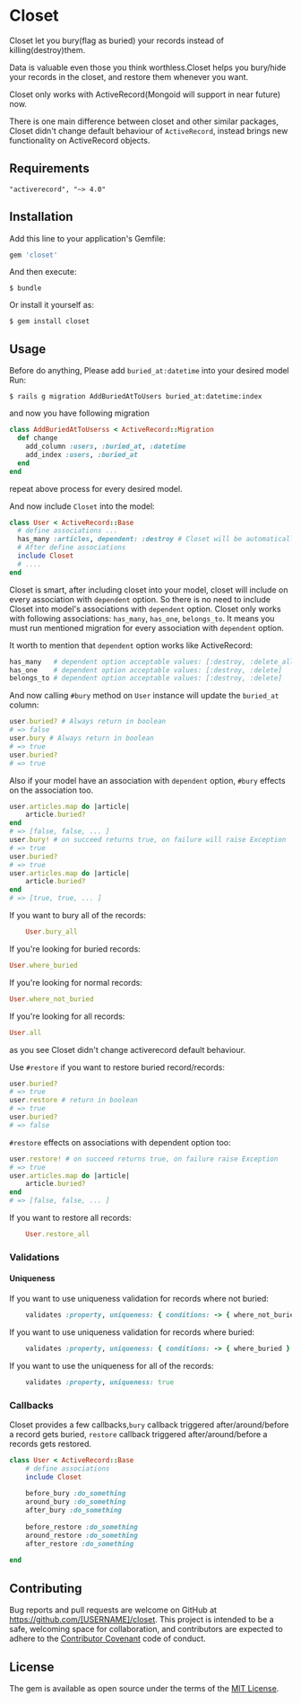 # Closet
Closet let you bury(flag as buried) your records instead of killing(destroy)them.

Data is valuable even those you think worthless.Closet helps you bury/hide your records in the closet, and restore them whenever you want.

Closet only works with ActiveRecord(Mongoid will support in near future) now.

There is one main difference between closet and other similar packages, Closet didn't change default behaviour of `ActiveRecord`, instead brings new functionality on ActiveRecord objects. 

## Requirements
    "activerecord", "~> 4.0"
    
## Installation

Add this line to your application's Gemfile:

```ruby
gem 'closet'
```

And then execute:

    $ bundle

Or install it yourself as:

    $ gem install closet

## Usage

Before do anything, Please add `buried_at:datetime` into your desired model
Run:

    $ rails g migration AddBuriedAtToUsers buried_at:datetime:index

and now you have following migration

```ruby
class AddBuriedAtToUserss < ActiveRecord::Migration
  def change
    add_column :users, :buried_at, :datetime
    add_index :users, :buried_at
  end
end
```

repeat above process for every desired model.

And now include `Closet` into the model:

```ruby
class User < ActiveRecord::Base
  # define associations ...
  has_many :articles, dependent: :destroy # Closet will be automatically included to class of this association
  # After define associations
  include Closet
  # ....
end
```

Closet is smart, after including closet into your model, closet will include on every association with `dependent` option. So there is no need to include Closet into model's associations with `dependent` option.
Closet only works with following associations: `has_many`, `has_one`, `belongs_to`.
It means you must run mentioned migration for every association with `dependent` option.

It worth to mention that `dependent` option works like ActiveRecord:
```ruby
has_many   # dependent option acceptable values: [:destroy, :delete_all]
has_one    # dependent option acceptable values: [:destroy, :delete]
belongs_to # dependent option acceptable values: [:destroy, :delete]
```

And now calling `#bury` method on `User` instance will update the `buried_at` column:

```ruby
user.buried? # Always return in boolean
# => false
user.bury # Always return in boolean
# => true
user.buried?
# => true
```

Also if your model have an association with `dependent` option, `#bury` effects on the association too.

```ruby
user.articles.map do |article|
    article.buried?
end
# => [false, false, ... ]
user.bury! # on succeed returns true, on failure will raise Exception
# => true
user.buried?
# => true
user.articles.map do |article|
    article.buried?
end
# => [true, true, ... ]
```
If you want to bury all of the records:
```ruby
    User.bury_all
```
If you're looking for buried records:
```ruby
User.where_buried
```
If you're looking for normal records:
```ruby
User.where_not_buried
```
If you're looking for all records:
```ruby
User.all
```
as you see Closet didn't change activerecord default behaviour.

Use `#restore` if you want to restore buried record/records:
```ruby
user.buried?
# => true
user.restore # return in boolean
# => true
user.buried?
# => false
```
`#restore` effects on associations with dependent option too:
```ruby
user.restore! # on succeed returns true, on failure raise Exception
# => true
user.articles.map do |article|
    article.buried?
end
# => [false, false, ... ]
```

If you want to restore all records:
```ruby
    User.restore_all
```
### Validations
#### Uniqueness
If you want to use uniqueness validation for records where not buried:
```ruby
    validates :property, uniqueness: { conditions: -> { where_not_buried } }
```
If you want to use uniqueness validation for records where buried:
```ruby
    validates :property, uniqueness: { conditions: -> { where_buried } }
```
If you want to use the uniqueness for all of the records:
```ruby
    validates :property, uniqueness: true
```

<!--### Class methods-->
<!--`#bury_all`-->
<!--```ruby-->
<!--    User.bury_all(dependent: true)-->
<!--    # Bury all of the records in users table at once-->
<!--    # This method surrounded by ActiveRecord::Transaction-->
<!--    # Dependent option is true by defualt-->
<!--    # You can skip _bury callbacks with dependent: false-->
<!--    # On succeed returns #Array -->
<!--```-->

### Callbacks
Closet provides a few callbacks,`bury` callback triggered after/around/before a record gets buried, `restore` callback triggered after/around/before a records gets restored.
```ruby
class User < ActiveRecord::Base
    # define associations
    include Closet
    
    before_bury :do_something  
    around_bury :do_something
    after_bury :do_something
    
    before_restore :do_something  
    around_restore :do_something
    after_restore :do_something
    
end
```


## Contributing

Bug reports and pull requests are welcome on GitHub at https://github.com/[USERNAME]/closet. This project is intended to be a safe, welcoming space for collaboration, and contributors are expected to adhere to the [Contributor Covenant](contributor-covenant.org) code of conduct.


## License

The gem is available as open source under the terms of the [MIT License](http://opensource.org/licenses/MIT).

